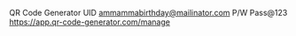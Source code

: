 QR Code Generator UID ammammabirthday@mailinator.com P/W Pass@123
https://app.qr-code-generator.com/manage
